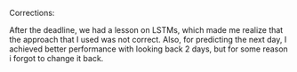 Corrections:

After the deadline, we had a lesson on LSTMs, which made me realize that the approach that I used was not correct. 
Also, for predicting the next day, I achieved better performance with looking back 2 days, but for some reason i forgot to change it back. 
